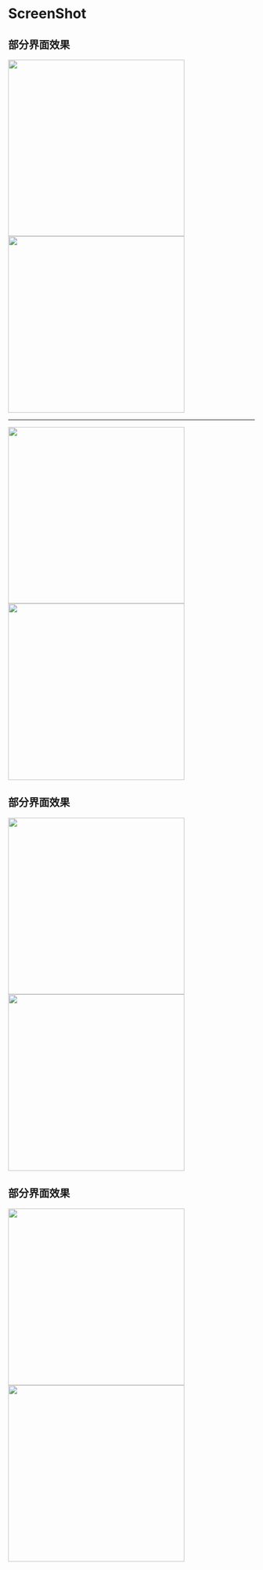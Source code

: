 ScreenShot
==========

部分界面效果
---------
<img src="img/ethWallet1.png" width="360">    <img src="img/ethWallet2.png" width="360"> 

         
---------
<img src="img/ethWallet3.png" width="360">    <img src="img/ethWallet4.png" width="360"> 

部分界面效果
---------
<img src="img/ethWallet5.png" width="360">    <img src="img/ethWallet6.png" width="360"> 

部分界面效果
---------
<img src="img/ethWallet7.png" width="360">    <img src="img/ethWallet8.png" width="360"> 
